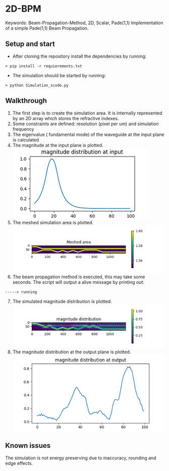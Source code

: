 # 2D-BPM
Keywords: Beam-Propagation-Method, 2D, Scalar, Pade(1,1)
Implementation of a simple Pade(1,1) Beam Propagation.

## Setup and start

* After cloning the repository install the dependencies by running:  
```
> pip install -r requierements.txt  
```
* The simulation should be started by running:
```
> python Simulation_scode.py  
``` 

## Walkthrough

1. The first step is to create the simulation area.  It is internally represented by an 2D array which stores the refractive indexes.  
1. Some constraints are defined: 
    resolution (pixel per um) and simulation frequency
1. The eigenvalue ( fundamental mode) of the waveguide at the input plane is calculated  
1. The magnitude at the input plane is plotted.  
![image magnitude distribution input](./media/Fig0.png)
1. The meshed simulation area is plotted.  
![image meshed simulation area](./media/Fig1.png)  
1. The beam propagation method is executed, this may take some seconds. The script will output a alive message by printing out: 
```
-----> running
```  
7. The simulated magnitude distribution is plotted.  
![image magnitude distribution](./media/Fig2.png) 
1. The magnitude distribution at the output plane is plotted.  
![image magnitude distribution output](./media/Fig3.png) 


## Known issues

The simulation is not energy preserving due to inaccuracy, rounding and edge effects.  



